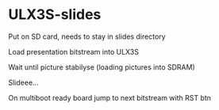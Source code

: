 # ULX3S-slides

Put on SD card, needs to stay in slides directory

Load presentation bitstream into ULX3S 

Wait until picture stabilyse (loading pictures into SDRAM)

Slideee...

On multiboot ready board jump to next bitstream with RST btn